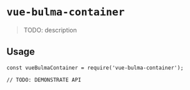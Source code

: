 # `vue-bulma-container`

> TODO: description

## Usage

```
const vueBulmaContainer = require('vue-bulma-container');

// TODO: DEMONSTRATE API
```

